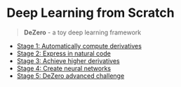 # Deep Learning from Scratch
> **DeZero** - a toy deep learning framework

<!-- ```
Dezro
│  .gitignore
│  README.md
│  stage1.ipynb
│  stage2.ipynb
│  stage3.ipynb
│  stage4.ipynb
│
├─dezero: the source code of DeZero
│  │  core.py
│  │  core_simple.py
│  │  functions.py
│  │  utils.py
│  └─ __init__.py
└─res: the pictures used in the notebooks
``` -->

- [Stage 1: Automatically compute derivatives](./stage1.ipynb)
- [Stage 2: Express in natural code](./stage2.ipynb)
- [Stage 3: Achieve higher derivatives](./stage3.ipynb)
- [Stage 4: Create neural networks](./stage4.ipynb)
- [Stage 5: DeZero advanced challenge](./stage5.ipynb)